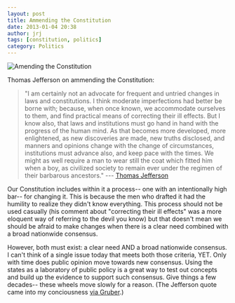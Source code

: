 ```yaml
---
layout: post
title: Ammending the Constitution
date: 2013-01-04 20:38
author: jrj
tags: [constitution, politics]
category: Politics
---
```

![Amending the Constitution](http://jrjblog.constellationofideas.com/wp-content/uploads/sites/9/2013/01/constitution.png "Amending the Constitution")

Thomas Jefferson on ammending the Constitution:

> "I am certainly not an advocate for frequent and untried changes in laws and constitutions. I think moderate imperfections had better be borne with; because, when once known, we accommodate ourselves to them, and find practical means of correcting their ill effects. But I know also, that laws and institutions must go hand in hand with the progress of the human mind. As that becomes more developed, more enlightened, as new discoveries are made, new truths disclosed, and manners and opinions change with the change of circumstances, institutions must advance also, and keep pace with the times. We might as well require a man to wear still the coat which fitted him when a boy, as civilized society to remain ever under the regimen of their barbarous ancestors." --- [Thomas Jefferson](http://www.monticello.org/site/jefferson/quotations-jefferson-memorial)

Our Constitution includes within it a process-- one with an intentionally high bar-- for changing it. This is because the men who drafted it had the humility to realize they didn't know everything. This process should not be used casually (his comment about "correcting their ill effects" was a more eloquent way of referring to the devil you know) but that doesn't mean we should be afraid to make changes when there is a clear need combined with a broad nationwide consensus.   

However, both must exist: a clear need AND a broad nationwide consensus. I can't think of a single issue today that meets both those criteria, YET. Only with time does public opinion move towards new consensus. Using the states as a laboratory of public policy is a great way to test out concepts and build up the evidence to support such consensus. Give things a few decades-- these wheels move slowly for a reason. (The Jefferson quote came into my conciousness [via Gruber](http://daringfireball.net/linked/2012/12/17/jefferson-progress).)
